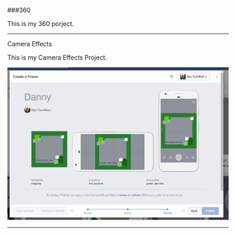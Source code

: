 ###360

This is my 360 porject.

<script src="//360.vizor.io/scripts/embed.js" data-vizorurl="//360.vizor.io/embed/v/7ry" ></script>

***

Camera Effects

This is my Camera Effects Project.

![Capture](https://github.com/DannyThao/DannyThao.github.io/blob/master/Capture.PNG?raw=true "Optional Title")

***

